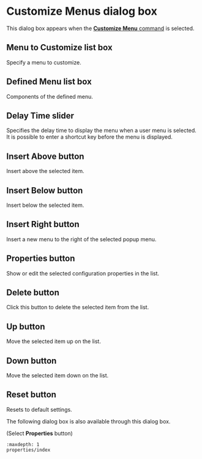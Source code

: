 # Customize Menus dialog box

This dialog box appears when the
[**Customize Menu** command](../../cmd/tools/customize_menu) is selected.

## Menu to Customize list box

Specify a menu to customize.

## Defined Menu list box

Components of the defined menu.

## Delay Time slider

Specifies the delay time to display the menu when a user menu is selected. It is possible to enter a shortcut key before the menu is displayed.

## Insert Above button

Insert above the selected item.

## Insert Below button

Insert below the selected item.

## Insert Right button

Insert a new menu to the right of the selected popup menu.

## Properties button

Show or edit the selected configuration properties in the list.

## Delete button

Click this button to delete the selected item from the list.

## Up button

Move the selected item up on the list.

## Down button

Move the selected item down on the list.

## Reset button

Resets to default settings.

The following dialog box is also available through this dialog box.

 (Select
**Properties**
button)


```{toctree}
:maxdepth: 1
properties/index
```
